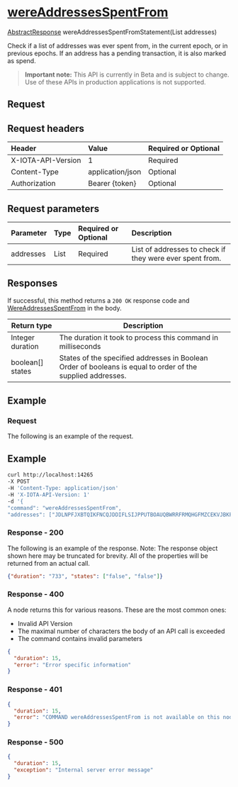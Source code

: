 
# [wereAddressesSpentFrom](https://github.com/iotaledger/iri/blob/master/src/main/java/com/iota/iri/service/API.java#L533)
 [AbstractResponse](https://github.com/iotaledger/iri/blob/master/src/main/java/com/iota/iri/service/dto/AbstractResponse.java) wereAddressesSpentFromStatement(List<String> addresses)

Check if a list of addresses was ever spent from, in the current epoch, or in previous epochs.  If an address has a pending transaction, it is also marked as spend.

> **Important note:** This API is currently in Beta and is subject to change. Use of these APIs in production applications is not supported.

## Request

## Request headers

| Header       | Value | Required or Optional |
|:---------------|:--------|:--------|
| X-IOTA-API-Version | 1 | Required |
| Content-Type | application/json | Optional |
| Authorization  | Bearer {token} | Optional  |

## Request parameters
| Parameter       | Type | Required or Optional | Description |
|:---------------|:--------|:--------| :--------|
| addresses | List<String> | Required | List of addresses to check if they were ever spent from. |

## Responses

If successful, this method returns a `200 OK` response code and [WereAddressesSpentFrom](https://github.com/iotaledger/iri/blob/master/src/main/java/com/iota/iri/service/dto/WereAddressesSpentFrom.java) in the body.

| Return type | Description |
|--|--|
| Integer duration | The duration it took to process this command in milliseconds |
| boolean[] states | States of the specified addresses in Boolean  Order of booleans is equal to order of the supplied addresses. |

## Example  

### Request

The following is an example of the request.

 ## Example
 
 ```bash
 curl http://localhost:14265 
-X POST 
-H 'Content-Type: application/json' 
-H 'X-IOTA-API-Version: 1' 
-d '{ 
"command": "wereAddressesSpentFrom", 
"addresses": ["JDLNPFJXBTQIKFNCQJDDIFLSIJPPUTBOAUQBWRRFRMQHGFMZCEKVJBKFHDJSINLJDRPK9H9ANWVEKKDA9VJOGMGBFMEGLXQMAVXDQEJUY9SXWKWYT9FEKQDO9RTTSDJCVHUXKLLQLZQEGXEBGLKSOAICBYRRQOVVTA", "VQMNGENVJLOXXWLDBMAYJNRTRZVOLVWFDJXFEZBJFRRVENOIVG9HXV9KDEJGGZBLJJCBQBAZGRMASRBZVCLOOVNTVJWNZFKJAB99THHOSPWAYKHQZ9KMPFKBQNJRQERV9NAVVEQHX9FPCWQTCS9GBICPWZRXGKZBOQ"]}'
 ```

### Response - 200

The following is an example of the response. Note: The response object shown here may be truncated for brevity. All of the properties will be returned from an actual call.

```json
{"duration": "733", "states": ["false", "false"]}
```

### Response - 400

A node returns this for various reasons. These are the most common ones:
* Invalid API Version
* The maximal number of characters the body of an API call is exceeded
* The command contains invalid parameters

```json
{
  "duration": 15,
  "error": "Error specific information"
}
```

### Response - 401

```json
{
  "duration": 15,
  "error": "COMMAND wereAddressesSpentFrom is not available on this node"
}
```

### Response - 500

```json
{
  "duration": 15,
  "exception": "Internal server error message"
}
```
